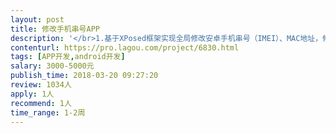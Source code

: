 ```yaml
---                
layout: post       
title: 修改手机串号APP           
description: '</br>1.基于XPosed框架实现全局修改安卓手机串号（IMEI）、MAC地址，修改信息2.写入硬件完全替换原有信息，可无限修改；</br>3.可批量导入手机串号，选择好串号后一健修改，方便高频次修改；</br>4.安卓模拟器也可以实现以上功能；</br>5. 云端认证授权，随时可取消授权，防止无授权安装使用；</br>6.适配Android4到Android8全部机型；</br>7.提供源代码，提供3个月免费维护期；</br>8.端口：安卓；</br>9.有成功经验的来，不懂的勿扰，只能表面改的勿扰！</br>'     
contenturl: https://pro.lagou.com/project/6830.html      
tags: [APP开发,android开发]            
salary: 3000-5000元          
publish_time: 2018-03-20 09:27:20         
review: 1034人                   
apply: 1人                   
recommend: 1人                   
time_range: 1-2周              
---                 
```

